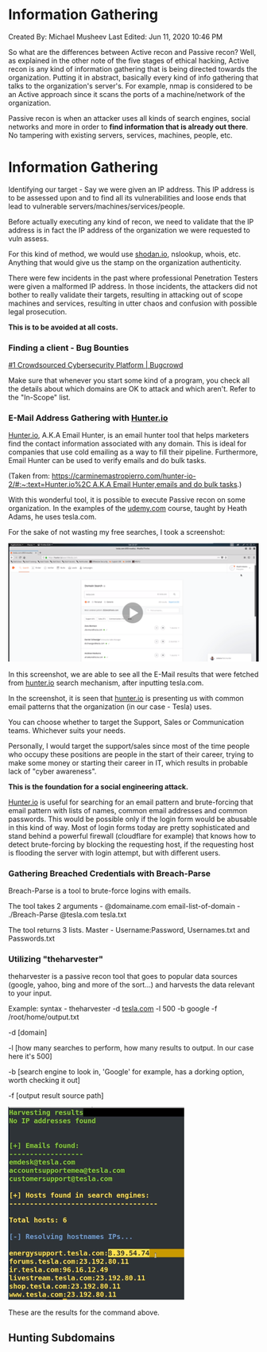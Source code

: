 # Information Gathering

Created By: Michael Musheev
Last Edited: Jun 11, 2020 10:46 PM

So what are the differences between Active recon and Passive recon? Well, as explained in the other note of the five stages of ethical hacking, Active recon is any kind of information gathering that is being directed towards the organization. Putting it in abstract, basically every kind of info gathering that talks to the organization's server's. For example, nmap is considered to be an Active approach since it scans the ports of a machine/network of the organization.

Passive recon is when an attacker uses all kinds of search engines, social networks and more in order to **find information that is already out there**. No tampering with existing servers, services, machines, people, etc.

# **Information Gathering**

Identifying our target - Say we were given an IP address. This IP address is to be assessed upon and to find all its vulnerabilities and loose ends that lead to vulnerable servers/machines/services/people.

Before actually executing any kind of recon, we need to validate that the IP address is in fact the IP address of the organization we were requested to vuln assess.

For this kind of method, we would use [shodan.io](http://shodan.io), nslookup, whois, etc. Anything that would give us the stamp on the organization authenticity. 

There were few incidents in the past where professional Penetration Testers were given a malformed IP address. In those incidents, the attackers did not bother to really validate their targets, resulting in attacking out of scope machines and services, resulting in utter chaos and confusion with possible legal prosecution.

**This is to be avoided at all costs.** 

### Finding a client - Bug Bounties

[#1 Crowdsourced Cybersecurity Platform | Bugcrowd](https://www.bugcrowd.com/)

Make sure that whenever you start some kind of a program, you check all the details about which domains are OK to attack and which aren't. Refer to the "In-Scope" list.

### E-Mail Address Gathering with [Hunter.io](http://hunter.io)

[Hunter.io](http://hunter.io/), A.K.A Email Hunter, is an email hunter tool that helps marketers find the contact information associated with any domain. This is ideal for companies that use cold emailing as a way to fill their pipeline. Furthermore, Email Hunter can be used to verify emails and do bulk tasks.

(Taken from: [https://carminemastropierro.com/hunter-io-2/#:~:text=Hunter.io%2C A.K.A Email Hunter,emails and do bulk tasks](https://carminemastropierro.com/hunter-io-2/#:~:text=Hunter.io%2C%20A.K.A%20Email%20Hunter,emails%20and%20do%20bulk%20tasks).)

With this wonderful tool, it is possible to execute Passive recon on some organization. In the examples of the [udemy.com](http://udemy.com) course, taught by Heath Adams, he uses tesla.com.

For the sake of not wasting my free searches, I took a screenshot:

![Information%20Gathering%2030dc013403604ebca3df4b78680bdac1/Untitled.png](Information%20Gathering%2030dc013403604ebca3df4b78680bdac1/Untitled.png)

In this screenshot, we are able to see all the E-Mail results that were fetched from [hunter.io](http://hunter.io) search mechanism, after inputting tesla.com.

In the screenshot, it is seen that [hunter.io](http://hunter.io) is presenting us with common email patterns that the organization (in our case - Tesla) uses.

You can choose whether to target the Support, Sales or Communication teams. Whichever suits your needs.

Personally, I would target the support/sales since most of the time people who occupy these positions are people in the start of their career, trying to make some money or starting their career in IT, which results in probable lack of "cyber awareness".

**This is the foundation for a social engineering attack.** 

[Hunter.io](http://hunter.io) is useful for searching for an email pattern and brute-forcing that email pattern with lists of names, common email addresses and common passwords. This would be possible only if the login form would be abusable in this kind of way. Most of login forms today are pretty sophisticated and stand behind a powerful firewall (cloudflare for example) that knows how to detect brute-forcing by blocking the requesting host, if the requesting host is flooding the server with login attempt, but with different users.

### Gathering Breached Credentials with Breach-Parse

Breach-Parse is a tool to brute-force logins with emails. 

The tool takes 2 arguments - @domainame.com email-list-of-domain - ./Breach-Parse @tesla.com tesla.txt

The tool returns 3 lists. Master - Username:Password, Usernames.txt and Passwords.txt

### Utilizing "theharvester"

theharvester is a passive recon tool that goes to popular data sources (google, yahoo, bing and more of the sort...) and harvests the data relevant to your input. 

Example: syntax - theharvester -d [tesla.com](http://tesla.com) -l 500 -b google -f /root/home/output.txt

-d [domain]

-l [how many searches to perform, how many results to output. In our case here it's 500]

-b [search engine to look in, 'Google' for example, has a dorking option, worth checking it out]

-f [output result source path]

![Information%20Gathering%2030dc013403604ebca3df4b78680bdac1/Untitled%201.png](Information%20Gathering%2030dc013403604ebca3df4b78680bdac1/Untitled%201.png)

These are the results for the command above.

## Hunting Subdomains